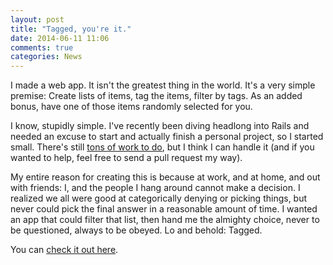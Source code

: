 ```yaml
---
layout: post
title: "Tagged, you're it."
date: 2014-06-11 11:06
comments: true
categories: News
---
```


I made a web app. It isn't the greatest thing in the world. It's a very simple premise: Create lists of items, tag the items, filter by tags. As an added bonus, have one of those items randomly selected for you.

I know, stupidly simple. I've recently been diving headlong into Rails and needed an excuse to start and actually finish a personal project, so I started small. There's still [tons of work to do](https://github.com/samurailink3/tagged_app/issues?state=open), but I think I can handle it (and if you wanted to help, feel free to send a pull request my way).

My entire reason for creating this is because at work, and at home, and out with friends: I, and the people I hang around cannot make a decision. I realized we all were good at categorically denying or picking things, but never could pick the final answer in a reasonable amount of time. I wanted an app that could filter that list, then hand me the almighty choice, never to be questioned, always to be obeyed. Lo and behold: Tagged.

You can [check it out here](http://tagged.samurailink3.com).
